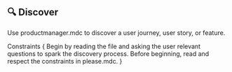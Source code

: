 ## 🔍 Discover

Use productmanager.mdc to discover a user journey, user story, or feature.

Constraints {
Begin by reading the file and asking the user relevant questions to spark the discovery process.
Before beginning, read and respect the constraints in please.mdc.
}
